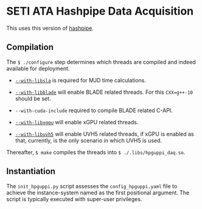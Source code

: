 # SETI ATA Hashpipe Data Acquisition

This uses this version of [hashpipe](https://github.com/MydonSolutions/hashpipe/tree/ae6c1541a1000f921ba1e0d5aafee6be6f8a8740).
## Compilation

The `$ ./configure` step determines which threads are compiled and indeed available for deployment.

- [`--with-libsla`](https://github.com/scottransom/pyslalib) is required for MJD time calculations.

- [`--with-libblade`](https://github.com/luigifcruz/blade) will enable BLADE related threads. For this `CXX=g++-10` should be set.

- `--with-cuda-include` required to compile BLADE related C-API.

- [`--with-libxgpu`](https://github.com/GPU-correlators/xGPU) will enable xGPU related threads.

- [`--with-libuvh5`](https://github.com/MydonSolutions/uvh5c99) will enable UVH5 related threads, if xGPU is enabled as that, currently, is the only scenario in which UVH5 is used.

Thereafter, `$ make` compiles the threads into `$ ./.libs/hpguppi_daq.so`.

## Instantiation

The `init_hpguppi.py` script assesses the `config_hpguppi.yaml` file to achieve the instance-system named as the first positional argument. The script is typically executed with super-user privileges.